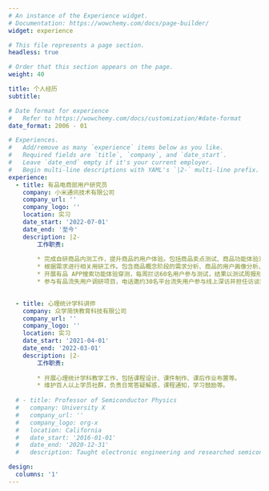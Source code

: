 ```yaml
---
# An instance of the Experience widget.
# Documentation: https://wowchemy.com/docs/page-builder/
widget: experience

# This file represents a page section.
headless: true

# Order that this section appears on the page.
weight: 40

title: 个人经历
subtitle:

# Date format for experience
#   Refer to https://wowchemy.com/docs/customization/#date-format
date_format: 2006 - 01

# Experiences.
#   Add/remove as many `experience` items below as you like.
#   Required fields are `title`, `company`, and `date_start`.
#   Leave `date_end` empty if it's your current employer.
#   Begin multi-line descriptions with YAML's `|2-` multi-line prefix.
experience:
  - title: 有品电商部用户研究员
    company: 小米通讯技术有限公司
    company_url: ''
    company_logo: ''
    location: 实习
    date_start: '2022-07-01'
    date_end: '至今'
    description: |2-
        工作职责:
        
        * 完成自研商品内测工作，提升商品的用户体验。包括商品卖点测试、商品功能体验测试以及商品外观包装测试。内测结果以报告形式交付产品经理与项目经理以决定内测商品能否上架。
        * 根据需求进行相关用研工作。包含商品概念阶段的需求分析、商品的用户画像分析、商品价格敏感度测试等。目前输出需求调研报告 2 篇，用户画像报告 2 篇。
        * 开展有品 APP搜索功能体验穿测，每周拦访60名用户参与测试，结果以测试周报形式输出至有品全员反馈群。
        * 参与有品流失用户调研项目，电话邀约30名平台流失用户参与线上深访并担任访谈观察员。

  
  - title: 心理统计学科讲师
    company: 众学简快教育科技有限公司
    company_url: ''
    company_logo: ''
    location: 实习
    date_start: '2021-04-01'
    date_end: '2022-03-01'
    description: |2-
        工作职责:
        
        * 开展心理统计学科教学工作，包括课程设计、课件制作、课后作业布置等。
        * 维护百人以上学员社群，负责日常答疑解惑，课程通知，学习鼓励等。
        
  # - title: Professor of Semiconductor Physics
  #   company: University X
  #   company_url: ''
  #   company_logo: org-x
  #   location: California
  #   date_start: '2016-01-01'
  #   date_end: '2020-12-31'
  #   description: Taught electronic engineering and researched semiconductor physics.

design:
  columns: '1'
---
```

